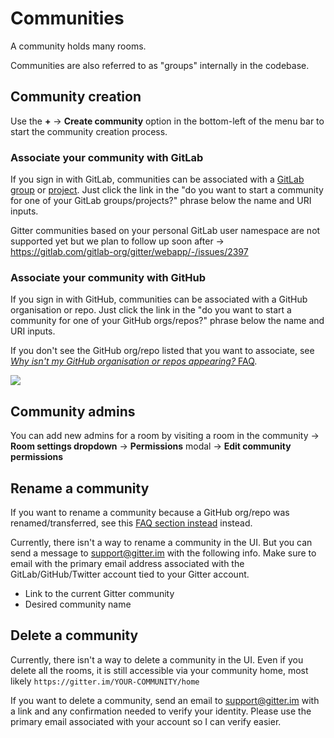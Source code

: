 # Communities

A community holds many rooms.

Communities are also referred to as "groups" internally in the codebase.


## Community creation

Use the **+** -> **Create community** option in the bottom-left of the menu bar to start the community creation process.

### Associate your community with GitLab

If you sign in with GitLab, communities can be associated with a [GitLab group](https://docs.gitlab.com/ee/user/group/) or [project](https://docs.gitlab.com/ee/user/project/). Just click the link in the "do you want to start a community for one of your GitLab groups/projects?" phrase below the name and URI inputs.

Gitter communities based on your personal GitLab user namespace are not supported yet but we plan to follow up soon after -> https://gitlab.com/gitlab-org/gitter/webapp/-/issues/2397


### Associate your community with GitHub

If you sign in with GitHub, communities can be associated with a GitHub organisation or repo. Just click the link in the "do you want to start a community for one of your GitHub orgs/repos?" phrase below the name and URI inputs.

If you don't see the GitHub org/repo listed that you want to associate, see [*Why isn't my GitHub organisation or repos appearing?* FAQ](./faq.md#why-isnt-my-github-organisation-or-repos-appearing).

![](https://i.imgur.com/2eZyyEQ.png)


## Community admins

You can add new admins for a room by visiting a room in the community -> **Room settings dropdown** -> **Permissions** modal -> **Edit community permissions**


## Rename a community

If you want to rename a community because a GitHub org/repo was renamed/transferred, see this [FAQ section instead](./faq.md#what-happens-if-i-rename-something-on-GitHub-org-repo) instead.

Currently, there isn't a way to rename a community in the UI. But you can send a message to support@gitter.im with the following info. Make sure to email with the primary email address associated with the GitLab/GitHub/Twitter account tied to your Gitter account.

 - Link to the current Gitter community
 - Desired community name


## Delete a community

Currently, there isn't a way to delete a community in the UI.
Even if you delete all the rooms, it is still accessible via your community home, most likely `https://gitter.im/YOUR-COMMUNITY/home`

If you want to delete a community, send an email to support@gitter.im with a link
and any confirmation needed to verify your identity. Please use the primary email
associated with your account so I can verify easier.
